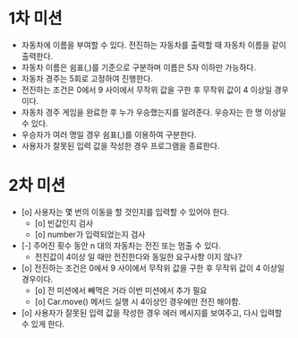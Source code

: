 # 1차 미션

- 자동차에 이름을 부여할 수 있다. 전진하는 자동차를 출력할 때 자동차 이름을 같이 출력한다.
- 자동차 이름은 쉼표(,)를 기준으로 구분하며 이름은 5자 이하만 가능하다.
- 자동차 경주는 5회로 고정하여 진행한다.
- 전진하는 조건은 0에서 9 사이에서 무작위 값을 구한 후 무작위 값이 4 이상일 경우이다.
- 자동차 경주 게임을 완료한 후 누가 우승했는지를 알려준다. 우승자는 한 명 이상일 수 있다.
- 우승자가 여러 명일 경우 쉼표(,)를 이용하여 구분한다.
- 사용자가 잘못된 입력 값을 작성한 경우 프로그램을 종료한다.

# 2차 미션

- [o] 사용자는 몇 번의 이동을 할 것인지를 입력할 수 있어야 한다.
  - [o] 빈값인지 검사
  - [o] number가 입력되었는지 검사
- [-] 주어진 횟수 동안 n 대의 자동차는 전진 또는 멈출 수 있다.
  - 전진값이 4이상 일 때만 전진한다와 동일한 요구사항 이지 않나?
- [o] 전진하는 조건은 0에서 9 사이에서 무작위 값을 구한 후 무작위 값이 4 이상일 경우이다.
  - [o] 전 미션에서 빼먹은 거라 이번 미션에서 추가 필요
  - [o] Car.move() 메서드 실행 시 4이상인 경우에만 전진 해야함.
- [o] 사용자가 잘못된 입력 값을 작성한 경우 에러 메시지를 보여주고, 다시 입력할 수 있게 한다.

